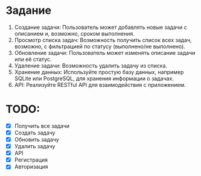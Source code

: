 # Задание

1. Создание задачи: Пользователь может добавлять новые задачи с описанием и, возможно, сроком выполнения.
2. Просмотр списка задач: Возможность получить список всех задач, возможно, с фильтрацией по статусу (выполнено/не выполнено).
3. Обновление задачи: Пользователь может изменять описание задачи или её статус.
4. Удаление задачи: Возможность удалить задачу из списка.
5. Хранение данных: Используйте простую базу данных, например SQLite или PostgreSQL, для хранения информации о задачах.
6. API: Реализуйте RESTful API для взаимодействия с приложением.

# TODO:

- [x] Получить все задачи
- [x] Создать задачу
- [x] Обновить задачу
- [x] Удалить задачу
- [x] API
- [x] Регистрация
- [x] Авторизация
